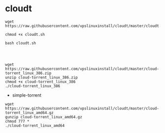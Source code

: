 # cloudt      

```
wget https://raw.githubusercontent.com/vpslinuxinstall/cloudt/master/cloudt.sh        

chmod +x cloudt.sh      

bash cloudt.sh        




```







```      
wget https://raw.githubusercontent.com/vpslinuxinstall/cloudt/master/cloud-torrent_linux_386.zip     
unzip cloud-torrent_linux_386.zip      
chmod +x cloud-torrent_linux_386      
./cloud-torrent_linux_386      

```      

* simple-torrent

```
wget https://raw.githubusercontent.com/vpslinuxinstall/cloudt/master/cloud-torrent_linux_amd64.gz
gunzip cloud-torrent_linux_amd64.gz
chmod 777 *
./cloud-torrent_linux_amd64
```



































































